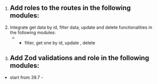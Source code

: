 1. Add roles to the routes in the following modules:
   - 
2. Integrate get data by id, filter data, update and delete functionalities in the following modules:
   -  - filter, get one by id, update , delete
3. Add Zod validations and role in the following modules:
   - 

- start from 39.7 - 

